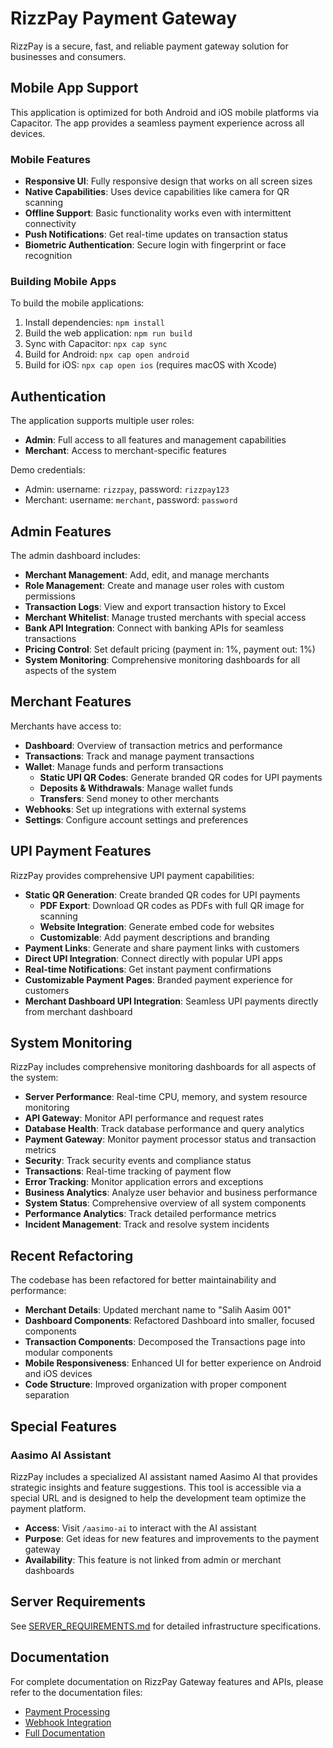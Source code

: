 
# RizzPay Payment Gateway

RizzPay is a secure, fast, and reliable payment gateway solution for businesses and consumers.

## Mobile App Support

This application is optimized for both Android and iOS mobile platforms via Capacitor. The app provides a seamless payment experience across all devices.

### Mobile Features

- **Responsive UI**: Fully responsive design that works on all screen sizes
- **Native Capabilities**: Uses device capabilities like camera for QR scanning
- **Offline Support**: Basic functionality works even with intermittent connectivity
- **Push Notifications**: Get real-time updates on transaction status
- **Biometric Authentication**: Secure login with fingerprint or face recognition

### Building Mobile Apps

To build the mobile applications:

1. Install dependencies: `npm install`
2. Build the web application: `npm run build`
3. Sync with Capacitor: `npx cap sync`
4. Build for Android: `npx cap open android`
5. Build for iOS: `npx cap open ios` (requires macOS with Xcode)

## Authentication

The application supports multiple user roles:

- **Admin**: Full access to all features and management capabilities
- **Merchant**: Access to merchant-specific features

Demo credentials:
- Admin: username: `rizzpay`, password: `rizzpay123`
- Merchant: username: `merchant`, password: `password`

## Admin Features

The admin dashboard includes:

- **Merchant Management**: Add, edit, and manage merchants
- **Role Management**: Create and manage user roles with custom permissions
- **Transaction Logs**: View and export transaction history to Excel
- **Merchant Whitelist**: Manage trusted merchants with special access
- **Bank API Integration**: Connect with banking APIs for seamless transactions
- **Pricing Control**: Set default pricing (payment in: 1%, payment out: 1%)
- **System Monitoring**: Comprehensive monitoring dashboards for all aspects of the system

## Merchant Features

Merchants have access to:

- **Dashboard**: Overview of transaction metrics and performance
- **Transactions**: Track and manage payment transactions
- **Wallet**: Manage funds and perform transactions
  - **Static UPI QR Codes**: Generate branded QR codes for UPI payments
  - **Deposits & Withdrawals**: Manage wallet funds
  - **Transfers**: Send money to other merchants
- **Webhooks**: Set up integrations with external systems
- **Settings**: Configure account settings and preferences

## UPI Payment Features

RizzPay provides comprehensive UPI payment capabilities:

- **Static QR Generation**: Create branded QR codes for UPI payments
  - **PDF Export**: Download QR codes as PDFs with full QR image for scanning
  - **Website Integration**: Generate embed code for websites
  - **Customizable**: Add payment descriptions and branding
- **Payment Links**: Generate and share payment links with customers
- **Direct UPI Integration**: Connect directly with popular UPI apps
- **Real-time Notifications**: Get instant payment confirmations
- **Customizable Payment Pages**: Branded payment experience for customers
- **Merchant Dashboard UPI Integration**: Seamless UPI payments directly from merchant dashboard

## System Monitoring

RizzPay includes comprehensive monitoring dashboards for all aspects of the system:

- **Server Performance**: Real-time CPU, memory, and system resource monitoring
- **API Gateway**: Monitor API performance and request rates
- **Database Health**: Track database performance and query analytics
- **Payment Gateway**: Monitor payment processor status and transaction metrics
- **Security**: Track security events and compliance status
- **Transactions**: Real-time tracking of payment flow
- **Error Tracking**: Monitor application errors and exceptions
- **Business Analytics**: Analyze user behavior and business performance
- **System Status**: Comprehensive overview of all system components
- **Performance Analytics**: Track detailed performance metrics
- **Incident Management**: Track and resolve system incidents

## Recent Refactoring

The codebase has been refactored for better maintainability and performance:

- **Merchant Details**: Updated merchant name to "Salih Aasim 001"
- **Dashboard Components**: Refactored Dashboard into smaller, focused components
- **Transaction Components**: Decomposed the Transactions page into modular components
- **Mobile Responsiveness**: Enhanced UI for better experience on Android and iOS devices
- **Code Structure**: Improved organization with proper component separation

## Special Features

### Aasimo AI Assistant

RizzPay includes a specialized AI assistant named Aasimo AI that provides strategic insights and feature suggestions. This tool is accessible via a special URL and is designed to help the development team optimize the payment platform.

- **Access**: Visit `/aasimo-ai` to interact with the AI assistant
- **Purpose**: Get ideas for new features and improvements to the payment gateway
- **Availability**: This feature is not linked from admin or merchant dashboards

## Server Requirements

See [SERVER_REQUIREMENTS.md](SERVER_REQUIREMENTS.md) for detailed infrastructure specifications.

## Documentation

For complete documentation on RizzPay Gateway features and APIs, please refer to the documentation files:

- [Payment Processing](PAYMENT_README.md)
- [Webhook Integration](WEBHOOK_README.md)
- [Full Documentation](RIZZPAY_DOCUMENTATION.md)
